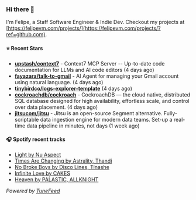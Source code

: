 ### Hi there 👋

I'm Felipe, a Staff Software Engineer & Indie Dev. Checkout my projects at [https://felipevm.com/projects/](https://felipevm.com/projects/?ref=github.com).

#### ⭐ Recent Stars
- **[upstash/context7](https://github.com/upstash/context7)** - Context7 MCP Server -- Up-to-date code documentation for LLMs and AI code editors (4 days ago)
- **[fayazara/talk-to-gmail](https://github.com/fayazara/talk-to-gmail)** - AI Agent for managing your Gmail account using natural language. (4 days ago)
- **[tinybirdco/logs-explorer-template](https://github.com/tinybirdco/logs-explorer-template)** (4 days ago)
- **[cockroachdb/cockroach](https://github.com/cockroachdb/cockroach)** - CockroachDB — the cloud native, distributed SQL database designed for high availability, effortless scale, and control over data placement. (4 days ago)
- **[jitsucom/jitsu](https://github.com/jitsucom/jitsu)** - Jitsu is an open-source Segment alternative. Fully-scriptable data ingestion engine for modern data teams. Set-up a real-time data pipeline in minutes, not days (1 week ago)

#### 🎧 Spotify recent tracks
- [Light by Nu Aspect](https://open.spotify.com/track/0JLiYHwL8CXEysiurWmdow)
- [Times Are Changing by Astrality, Thandi](https://open.spotify.com/track/2ekvSQupVG7X88fjjdYScf)
- [No Broke Boys by Disco Lines, Tinashe](https://open.spotify.com/track/3cZajhyr8LmtPfHZ9296tj)
- [Infinite Love by CAKES](https://open.spotify.com/track/5BFJZcPnKwT1fVBQ1ewPZS)
- [Heaven by PALASTIC, ALLKNIGHT](https://open.spotify.com/track/5CTWar6EERdWazrPD2giMp)

_Powered by [TuneFeed](https://tunefeed.app?ref=github.com)_
